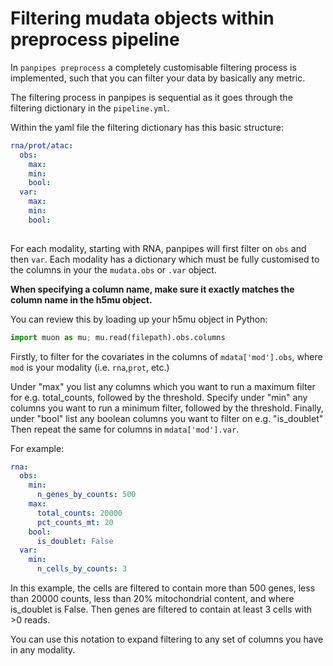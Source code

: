 Filtering mudata objects within preprocess pipeline
============

In `panpipes preprocess` a completely customisable filtering process is implemented, such that you can filter your data by basically any metric.

The filtering process in panpipes is sequential as it goes through the filtering dictionary in the `pipeline.yml`.

Within the yaml file the filtering dictionary has this basic structure:

```yaml
rna/prot/atac:
  obs:
    max:
    min:
    bool:
  var:
    max:
    min:
    bool:
  
```

For each modality, starting with RNA, panpipes will first filter on `obs` and then `var`.
Each modality has a dictionary which must be fully customised to the columns in your the `mudata.obs` or `.var` object.

**When specifying a column name, make sure it exactly matches the column name in the h5mu object.** 

You can review this by loading up your h5mu object in Python:

```python
import muon as mu; mu.read(filepath).obs.columns
```

Firstly, to filter for the covariates in the columns of `mdata['mod'].obs`, where `mod` is your modality (i.e. `rna`,`prot`, etc.)

Under "max" you list any columns which you want to run a maximum filter for e.g. total_counts, followed by the threshold. Specify under "min" any columns you want to run a minimum filter, followed by the threshold. Finally, under "bool" list any boolean columns you want to filter on e.g. "is_doublet"
Then repeat the same for columns in `mdata['mod'].var`.

For example:

```yaml
rna:
  obs:
    min:  
      n_genes_by_counts: 500 
    max: 
      total_counts: 20000
      pct_counts_mt: 20
    bool:
      is_doublet: False
  var:
    min:
      n_cells_by_counts: 3
```

In this example, the cells are filtered to contain more than 500 genes, less than 20000 counts, less than 20% mitochondrial content, and where is_doublet is False. Then genes are filtered to contain at least 3 cells with >0 reads.

You can use this notation to expand filtering to any set of columns you have in any modality.
